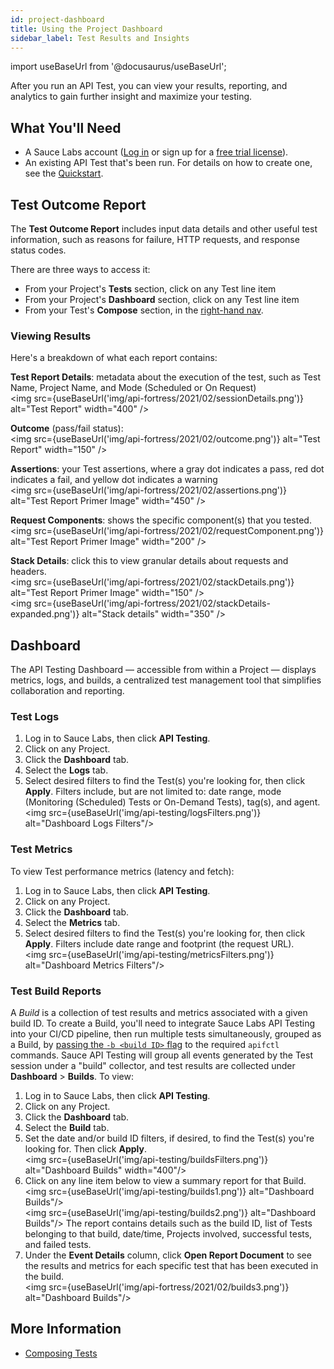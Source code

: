 ```yaml
---
id: project-dashboard
title: Using the Project Dashboard
sidebar_label: Test Results and Insights
---
```


import useBaseUrl from '@docusaurus/useBaseUrl';

After you run an API Test, you can view your results, reporting, and analytics to gain further insight and maximize your testing.

## What You'll Need

- A Sauce Labs account ([Log in](https://accounts.saucelabs.com/am/XUI/#login/) or sign up for a [free trial license](https://saucelabs.com/sign-up)).
- An existing API Test that's been run. For details on how to create one, see the [Quickstart](/api-testing/quickstart/).

## Test Outcome Report

The **Test Outcome Report** includes input data details and other useful test information, such as reasons for failure, HTTP requests, and response status codes.

There are three ways to access it:

- From your Project's **Tests** section, click on any Test line item
- From your Project's **Dashboard** section, click on any Test line item
- From your Test's **Compose** section, in the [right-hand nav](/api-testing/quickstart/#view-test-results).

### Viewing Results

Here's a breakdown of what each report contains:

**Test Report Details**: metadata about the execution of the test, such as Test Name, Project Name, and Mode (Scheduled or On Request)<br/><img src={useBaseUrl('img/api-fortress/2021/02/sessionDetails.png')} alt="Test Report" width="400" />

**Outcome** (pass/fail status):<br/><img src={useBaseUrl('img/api-fortress/2021/02/outcome.png')} alt="Test Report" width="150" />

**Assertions**: your Test assertions, where a gray dot indicates a pass, red dot indicates a fail, and yellow dot indicates a warning<br/><img src={useBaseUrl('img/api-fortress/2021/02/assertions.png')} alt="Test Report Primer Image" width="450" />

**Request Components**: shows the specific component(s) that you tested.<br/><img src={useBaseUrl('img/api-fortress/2021/02/requestComponent.png')} alt="Test Report Primer Image" width="200" />

**Stack Details**: click this to view granular details about requests and headers.<br/><img src={useBaseUrl('img/api-fortress/2021/02/stackDetails.png')} alt="Test Report Primer Image" width="150" /><br/><img src={useBaseUrl('img/api-fortress/2021/02/stackDetails-expanded.png')} alt="Stack details" width="350" />

## Dashboard

The API Testing Dashboard &#8212; accessible from within a Project &#8212; displays metrics, logs, and builds, a centralized test management tool that simplifies collaboration and reporting.

### Test Logs

1. Log in to Sauce Labs, then click **API Testing**.
2. Click on any Project.
3. Click the **Dashboard** tab.
4. Select the **Logs** tab.
5. Select desired filters to find the Test(s) you're looking for, then click **Apply**. Filters include, but are not limited to: date range, mode (Monitoring (Scheduled) Tests or On-Demand Tests), tag(s), and agent.<br/><img src={useBaseUrl('img/api-testing/logsFilters.png')} alt="Dashboard Logs Filters"/>

### Test Metrics

To view Test performance metrics (latency and fetch):

1. Log in to Sauce Labs, then click **API Testing**.
2. Click on any Project.
3. Click the **Dashboard** tab.
4. Select the **Metrics** tab.
5. Select desired filters to find the Test(s) you're looking for, then click **Apply**. Filters include date range and footprint (the request URL).<br/><img src={useBaseUrl('img/api-testing/metricsFilters.png')} alt="Dashboard Metrics Filters"/>

### Test Build Reports

A _Build_ is a collection of test results and metrics associated with a given build ID. To create a Build, you'll need to integrate Sauce Labs API Testing into your CI/CD pipeline, then run multiple tests simultaneously, grouped as a Build, by [passing the `-b <build ID>` flag](/api-testing/integrations/apifctl-cicd-integration/#-b-build-id) to the required `apifctl` commands. Sauce API Testing will group all events generated by the Test session under a "build" collector, and test results are collected under **Dashboard** > **Builds**. To view:

1. Log in to Sauce Labs, then click **API Testing**.
2. Click on any Project.
3. Click the **Dashboard** tab.
4. Select the **Build** tab.
5. Set the date and/or build ID filters, if desired, to find the Test(s) you're looking for. Then click **Apply**.<br/><img src={useBaseUrl('img/api-testing/buildsFilters.png')} alt="Dashboard Builds" width="400"/>
6. Click on any line item below to view a summary report for that Build.<img src={useBaseUrl('img/api-testing/builds1.png')} alt="Dashboard Builds"/><br/><img src={useBaseUrl('img/api-testing/builds2.png')} alt="Dashboard Builds"/>
   The report contains details such as the build ID, list of Tests belonging to that build, date/time, Projects involved, successful tests, and failed tests.
7. Under the **Event Details** column, click **Open Report Document** to see the results and metrics for each specific test that has been executed in the build.<br/><img src={useBaseUrl('img/api-fortress/2021/02/builds3.png')} alt="Dashboard Builds"/>

## More Information

- [Composing Tests](/api-testing/composer/)
